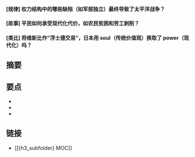 #### [规律] 权力结构中的哪些缺陷（如军部独立）最终导致了太平洋战争？


#### [故事] 平民如何承受现代化代价，如农民贫困和劳工剥削？


#### [类比] 将维新比作“浮士德交易”，日本用 soul（传统价值观）换取了 power（现代化）吗？


## 摘要


## 要点

- 
- 
- 

## 链接

- [[{h3_subfolder} MOC]]
